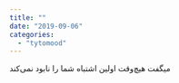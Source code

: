 ```yaml
---
title: ""
date: "2019-09-06"
categories: 
  - "tytomood"
---
```


میگفت هیچ‌وقت اولین اشتباه شما را نابود نمی‌کند
